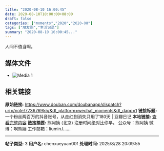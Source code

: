 ```yaml
---
title: "2020-08-10 16:00:45"
date: 2020-08-10T10:00:00+08:00
draft: false
categories: ["moments","2020","2020-08"]
tags: ["朋友圈","生活记录"]
summary: "2020-08-10 16:00:45..."
---
```


人间不值当啊。

## 媒体文件

- ![Media 1](/Moments/photos/2020-08-10/202008101600450.jpg)

## 相关链接

**原始链接:** https://www.douban.com/doubanapp/dispatch?uri=/note/773676955/&dt_platform=wechat_moments&dt_dapp=1
**链接标题:** 一个粉丝两百万的抖音账号，从走红到消失只用了180天 | 豆瓣日记
**本地链接:** [查看完整内容](/link_content/2020/08/2020-08-10/link_content/)
**链接摘要:** 熊阿姨
        (北京)
    注册时间绝对比你早。 公众号：熊阿姨 微博：啊熊姨 工作邮箱：liumin.l......

---

**帖子类型:** 3
**用户名:** chenxueyuan001
**处理时间:** 2025/8/28 20:09:55